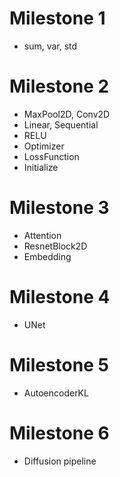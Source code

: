 # Milestone 1

+ sum, var, std

# Milestone 2

+ MaxPool2D, Conv2D
+ Linear, Sequential
+ RELU
+ Optimizer
+ LossFunction
+ Initialize

# Milestone 3

+ Attention
+ ResnetBlock2D
+ Embedding

# Milestone 4

+ UNet

# Milestone 5

+ AutoencoderKL

# Milestone 6

+ Diffusion pipeline